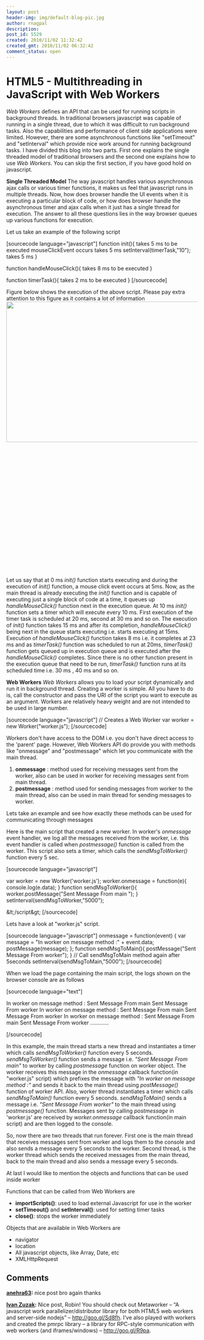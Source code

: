 ```yaml
---
layout: post
header-img: img/default-blog-pic.jpg
author: rnagpal
description: 
post_id: 5529
created: 2010/11/02 11:32:42
created_gmt: 2010/11/02 06:32:42
comment_status: open
---
```


# HTML5 - Multithreading in JavaScript with Web Workers

<p><em>Web Workers</em> defines an API that can be used for running scripts in background threads. In traditional browsers javascript was capable of running in a single thread, due to which it was difficult to run background tasks. Also the capabilities and performance of client side applications were limited. However, there are some asynchronous functions like "setTimeout" and "setInterval" which provide nice work around for running background tasks.
<!--more-->
I have divided this blog into two parts. First one explains the single threaded model of traditional browsers and the second one explains how to use <em>Web Workers</em>. You can skip the first section, if you have good hold on javascript.</p>
<p><strong>Single Threaded Model</strong>
The way javascript handles various asynchronous ajax calls or various timer functions, it makes us feel that javascript runs in multiple threads. Now, how does browser handle the UI events when it is executing a particular block of code, or how does browser handle the asynchronous timer and ajax calls when it just has a single thread for execution. The answer to all these questions lies in the way browser queues up various functions for execution.</p>
<p>Let us take an example of the following script</p>
<p>[sourcecode language="javascript"]
function init(){
    takes 5 ms to be executed
    mouseClickEvent occurs
    takes 5 ms
    setInterval(timerTask,&quot;10&quot;);
    takes 5 ms
}</p>
<p>function handleMouseClick(){
      takes 8 ms to be executed
}</p>
<p>function timerTask(){
      takes 2 ms to be executed
}
[/sourcecode]</p>
<p>Figure below shows the execution of the above script. Please pay extra attention to this figure as it contains a lot of information
<a href="http://xebee.xebia.in/wp-content/uploads/2010/10/web-workers1.png"><img class="alignleft size-full wp-image-5909" title="web workers" src="http://xebee.xebia.in/wp-content/uploads/2010/10/web-workers1.png" alt="" width="536" height="370" /></a></p>
<p><br/><br/><br/><br/><br/><br/><br/><br/><br/><br/><br/><br/><br/><br/><br/><br/><br/><br/><br/><br/>
Let us say that at 0 ms <em>init()</em> function starts executing and during the execution of <em>init()</em> function, a mouse click event occurs at 5ms. Now, as the main thread is already executing the <em>init()</em> function and is capable of executing just a single block of code at a time, it queues up <em>handleMouseClick()</em> function next in the execution queue. At  10 ms <em>init()</em> function sets a timer which will execute every 10 ms. First execution of the timer task is scheduled at 20 ms, second at 30 ms and so on. The execution of <em>init()</em> function takes 15 ms and after its completion, <em>handleMouseClick()</em> being next in the queue starts executing i.e. starts executing at 15ms.  Execution of <em>handleMouseClick()</em> function takes 8 ms i.e. it completes at 23 ms and as <em>timerTask()</em> function was scheduled to run at 20ms, <em>timerTask()</em> function gets queued up in execution queue and is executed after the <em>handleMouseClick()</em> completes. Since there is no other function present in the execution queue that need to be run, <em>timerTask()</em> function runs at its scheduled time i.e. 30 ms , 40 ms and so on.</p>
<p><strong>Web Workers</strong>
<em>Web Workers</em> allows you to load your script dynamically and run it in background thread. Creating a worker is simple. All you have to do is,  call the constructor and pass the URI of the script you want to execute as an argument.  Workers are relatively heavy weight and are not intended to be used in large number.</p>
<p>[sourcecode language="javascript"]
// Creates a Web Worker
 var worker = new Worker(&quot;worker.js&quot;);
[/sourcecode]</p>
<p>Workers don't have access to the DOM i.e. you don't have direct access to the 'parent' page. However, Web Workers API do provide you with methods like "onmessage" and "postmessage"  which let you communicate with the main thread.
<ol>
    <li> <strong>onmessage</strong> :  method used for receiving messages sent from the worker, also can be used in worker for  receiving messages sent from main thread.</li>
    <li><strong>postmessage</strong> : method used for sending messages from worker to the main thread, also can be used in main thread for sending messages to worker.</li>
</ol>
Lets take an example and see how exactly these methods can be used for communicating through messages</p>
<p>Here is the main script that created a new worker. In worker's <em>onmessage</em> event handler, we log all the messages received from the worker, i.e. this event handler is called when <em>postmessage()</em> function is called from the worker. This script also sets a timer, which calls the <em>sendMsgToWorker()</em> function every 5 sec.</p>
<p>[sourcecode language="javascript"]</p>
<p>var worker = new Worker('worker.js');
worker.onmessage = function(e){
    console.log(e.data);
}
function sendMsgToWorker(){
    worker.postMessage(&quot;Sent  Message  From main &quot;);
}
setInterval(sendMsgToWorker,&quot;5000&quot;);</p>
<p>&amp;lt;/script&amp;gt;
[/sourcecode]</p>
<p>Lets have a look at  "worker.js" script.</p>
<p>[sourcecode language="javascript"]
onmessage = function(event) {
     var message = &quot;In worker on message method  :&quot; + event.data;
     postMessage(message);
};
function sendMsgToMain(){
     postMessage(&quot;Sent  Message From worker&quot;);
}
// Call sendMsgToMain method again after 5seconds
setInterval(sendMsgToMain,&quot;5000&quot;);
[/sourcecode]</p>
<p>When we load the page containing the main script, the logs shown on the browser console are as follows</p>
<p>[sourcecode language="text"]</p>
<p>In worker on message method : Sent Message From main
Sent Message From worker
In worker on message method : Sent Message From main
Sent Message From worker
In worker on message method : Sent Message From main
Sent Message From worker
............</p>
<p>[/sourcecode]</p>
<p>In this example, the main thread starts a new thread and instantiates a timer which calls <em>sendMsgToWorker()</em> function every 5 seconds. <em>sendMsgToWorker()</em> function sends a message i.e. <em>"Sent Message From main"</em> to worker by calling <em>postmessage</em> function on worker object. The worker receives this message in the <em>onmessage</em> callback function(in "worker.js" script) which prefixes the message with <em>"In worker on message method :"</em> and sends it back to the main thread using <em>postMessage()</em> function of worker API. Also, worker thread instantiates a timer which calls <em>sendMsgToMain()</em> function every 5 seconds. <em>sendMsgToMain()</em> sends a message i.e. <em>"Sent Message From worker"</em> to the main thread using <em>postmessage()</em> function. Messages sent by calling <em>postmessage</em> in 'worker.js' are received by <em>worker.onmessage</em> callback function(in main script) and are then logged to the console.</p>
<p>So, now there are two threads that run forever. First one is the main thread that receives messages sent from worker and logs them to the console and also sends a message every 5 seconds to the worker. Second thread, is the worker thread which sends the received messages from the main thread, back to the main thread and also sends a message every 5 seconds.</p>
<p>At last I would like to mention the objects and functions that can be used inside worker</p>
<p>Functions that can be called from Web Workers are
<ul>
    <li><strong>importScripts()</strong>: used to load external Javascript for use in the worker</li>
    <li><strong>setTimeout()</strong> and <strong>setInterval()</strong>: used for setting timer tasks</li>
    <li><strong>close()</strong>: stops the worker immediately</li>
</ul>
Objects that are available in Web Workers are
<ul>
    <li>navigator</li>
    <li>location</li>
    <li>All javascript objects, like Array, Date, etc</li>
    <li>XMLHttpRequest</li>
</ul></p>

## Comments

**[anehra63](#3205 "2010-11-11 16:35:43"):** nice post bro again thanks

**[Ivan Zuzak](#3126 "2010-11-03 13:06:28"):** Nice post, Robin! You should check out Metaworker – “A javascript work parallelizer/distributor library for both HTML5 web workers and server-side nodejs” – http://goo.gl/Sd8fh. I’ve also played with workers and created the pmrpc library – a library for RPC-style communication with web workers (and iframes/windows) – http://goo.gl/R9pa.

